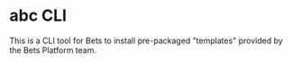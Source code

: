 # abc CLI

This is a CLI tool for Bets to install pre-packaged "templates" provided by the Bets Platform team.
